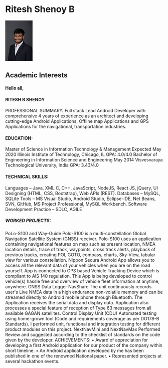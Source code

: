 
#  Ritesh Shenoy B

![Myself](RiteshShenoy.png)

## Academic Interests

#### Hello all, 
#### RITESH B SHENOY
PROFESSIONAL SUMMARY:
Full stack Lead Android Developer with comprehensive 4 years of experience as an architect and developing cutting-edge Android
Applications, Offline map Applications and GPS Applications for the navigational, transportation industries.
#### EDUCATION:
Master of Science in Information Technology & Management Expected May 2020
Illinois Institute of Technology, Chicago, IL GPA: 4.0/4.0
Bachelor of Engineering in Information Science and Engineering May 2014
Visvesvaraya Technological University, India GPA: 3.43/4.0
#### TECHNICAL SKILLS:
Languages – Java, XML C, C++, JavaScript, NodeJS, React JS, jQuery, UI Designing (HTML, CSS, Bootstrap), Web APIs (REST).
Databases – MySQL, SQLite
Tools – MS Visual Studio, Android Studio, Eclipse-IDE, Net Beans, SVN, GitHub, MS Project Professional, MySQL Workbench.
Software Development Practice – SDLC, AGILE
##### WORKED PROJECTS:
PoLo-S100 and Way-Guide
Polo-S100 is a multi-constellation Global Navigation Satellite System (GNSS) receiver. Polo-S100 uses an application containing
navigational features on map such as present location, NMEA location details, trace of track, waypoints, cross track alerts,
playback of previous tracks, creating POI, GOTO, compass, charts, Sky-View, tabular view for various constellation.
Nippon Secura
Android App allows you to access all the relevant data of your vehicles when you are on the road yourself. App is connected to
GPS based Vehicle Tracking Device which is compliant to AIS 140 regulation. This App is being developed to control vehicle(s)
hassle free and overview of vehicle fleet information at anytime, anywhere.
GNSS Data Logger NavShare
The unit continuously records user's Live NMEA data in a high endurance non-volatile memory and can be streamed directly to
Android mobile phone through Bluetooth. The Application receives the serial data and display data. Application also processes a
special feature of reception of Type 63 messages from all available GAGAN satellites.
Control Display Unit (CDU)
Automated testing using home-grown tool (Code and requirements coverage as per DO178-B Standards). I performed unit,
functional and integration testing for different product modules on this project.
NextNavMini and NextNavMax
Performed Review and suggested according to the checklist of standards on the code given by the developer.
ACHIEVEMENTS:
• Award of appreciation for developing a first Android application for our product of the company within short timeline.
• An Android application developed by me has been published in one of the renowned National paper.
• Represented projects at several hackathon events.


